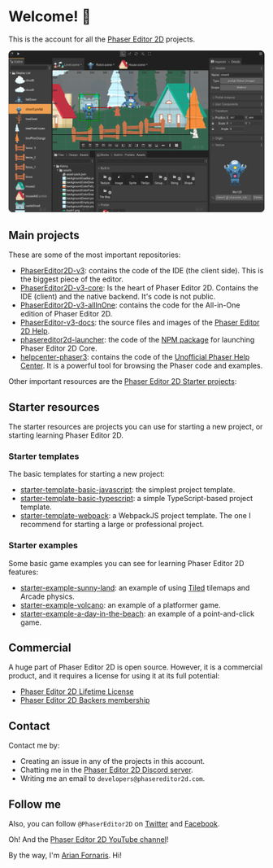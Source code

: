 # Welcome! 👋

This is the account for all the [Phaser Editor 2D](https://phasereditor2d.com) projects.

![screenshot](editor-screenshot.png)


## Main projects

These are some of the most important repositories:

* [PhaserEditor2D-v3](https://github.com/PhaserEditor2D/PhaserEditor2D-v3): contains the code of the IDE (the client side). This is the biggest piece of the editor.
* [PhaserEditor2D-v3-core](#): Is the heart of Phaser Editor 2D. Contains the IDE (client) and the native backend. It's code is not public.
* [PhaserEditor2D-v3-allInOne](https://github.com/PhaserEditor2D/PhaserEditor2D-v3-allInOne): contains the code for the All-in-One edition of Phaser Editor 2D.
* [PhaserEditor-v3-docs](https://github.com/PhaserEditor2D/PhaserEditor-v3-docs): the source files and images of the [Phaser Editor 2D Help](https://help.phasereditor2d.com/v3).
* [phasereditor2d-launcher](https://github.com/PhaserEditor2D/phasereditor2d-launcher): the code of the [NPM package](https://www.npmjs.com/package/phasereditor2d-launcher) for launching Phaser Editor 2D Core.
* [helpcenter-phaser3](https://github.com/PhaserEditor2D/helpcenter-phaser3): contains the code of the [Unofficial Phaser Help Center](https://helpcenter.phasereditor2d.com). It is a powerful tool for browsing the Phaser code and examples.

Other important resources are the [Phaser Editor 2D Starter projects](https://phasereditor2d.com/start):

## Starter resources

The starter resources are projects you can use for starting a new project, or starting learning Phaser Editor 2D.

### Starter templates

The basic templates for starting a new project:

* [starter-template-basic-javascript](https://github.com/PhaserEditor2D/starter-template-basic-javascript): the simplest project template.
* [starter-template-basic-typescript](https://github.com/PhaserEditor2D/starter-template-basic-typescript): a simple TypeScript-based project template.
* [starter-template-webpack](https://github.com/PhaserEditor2D/starter-template-webpack): a WebpackJS project template. The one I recommend for starting a large or professional project.

### Starter examples

Some basic game examples you can see for learning Phaser Editor 2D features:

* [starter-example-sunny-land](https://github.com/PhaserEditor2D/starter-example-sunny-land): an example of using [Tiled](https://www.mapeditor.org/) tilemaps and Arcade physics.
* [starter-example-volcano](https://github.com/PhaserEditor2D/starter-example-volcano): an example of a platformer game.
* [starter-example-a-day-in-the-beach](https://github.com/PhaserEditor2D/starter-example-a-day-in-the-beach): an example of a point-and-click game.


## Commercial

A huge part of Phaser Editor 2D is open source. However, it is a commercial product, and it requires a license for using it at its full potential:

* [Phaser Editor 2D Lifetime License](https://fornaris.gumroad.com/l/phasereditor)
* [Phaser Editor 2D Backers membership](https://fornaris.gumroad.com/l/phasereditor-backers)

## Contact

Contact me by:

* Creating an issue in any of the projects in this account.
* Chatting me in the [Phaser Editor 2D Discord server](https://discord.com/invite/4DdpMMD).
* Writing me an email to `developers@phasereditor2d.com`.

## Follow me

Also, you can follow `@PhaserEditor2D` on [Twitter](https://www.twitter.com/PhaserEditor2D) and [Facebook](https://www.facebook.com/PhaserEditor2D). 

Oh! And the [Phaser Editor 2D YouTube channel](https://www.youtube.com/c/PhaserEditor2D)!

By the way, I'm [Arian Fornaris](https://www.linkedin.com/in/arianfornaris/). Hi!
